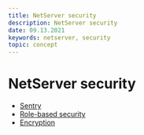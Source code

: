 ```yaml
---
title: NetServer security
description: NetServer security
date: 09.13.2021
keywords: netserver, security
topic: concept
---
```


# NetServer security

* [Sentry][1]
* [Role-based security][2]
* [Encryption][3]

<!-- Referenced links -->
[1]: sentry/index.md
[2]: role-based.md
[3]: encryption.md

<!-- Referenced images -->
